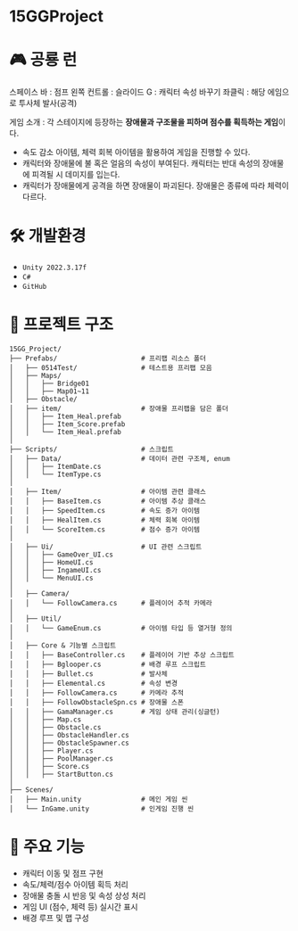 # 15GGProject

# 🎮 공룡 런

스페이스 바 : 점프
왼쪽 컨트롤 : 슬라이드
G : 캐릭터 속성 바꾸기
좌클릭 : 해당 에임으로 투사체 발사(공격)

게임 소개 : 각 스테이지에 등장하는 **장애물과 구조물을 피하며 점수를 획득하는 게임**이다. 

- 속도 감소 아이템, 체력 회복 아이템을 활용하여 게임을 진행할 수 있다. 
- 캐릭터와 장애물에 불 혹은 얼음의 속성이 부여된다. 캐릭터는 반대 속성의 장애물에 피격될 시 데미지를 입는다.
- 캐릭터가 장애물에게 공격을 하면 장애물이 파괴된다. 장애물은 종류에 따라 체력이 다르다.

# 🛠️ 개발환경

- `Unity 2022.3.17f`
- `C#`
- `GitHub`

# 📂 프로젝트 구조

```
15GG_Project/
├── Prefabs/                     # 프리팹 리소스 폴더
│   ├── 0514Test/                # 테스트용 프리팹 모음
│   ├── Maps/
│   │   ├── Bridge01
│   │   ├── Map01~11
│   ├── Obstacle/
│   ├── item/                    # 장애물 프리팹을 담은 폴더
│   │   ├── Item_Heal.prefab
│   │   ├── Item_Score.prefab
│   │   └── Item_Heal.prefab
│
├── Scripts/                     # 스크립트
│   ├── Data/                    # 데이터 관련 구조체, enum
│   │   ├── ItemDate.cs
│   │   └── ItemType.cs
│
│   ├── Item/                    # 아이템 관련 클래스
│   │   ├── BaseItem.cs          # 아이템 추상 클래스
│   │   ├── SpeedItem.cs         # 속도 증가 아이템
│   │   ├── HealItem.cs          # 체력 회복 아이템
│   │   └── ScoreItem.cs         # 점수 증가 아이템
│
│   ├── Ui/                      # UI 관련 스크립트
│   │   ├── GameOver_UI.cs
│   │   ├── HomeUI.cs
│   │   ├── IngameUI.cs
│   │   └── MenuUI.cs
│
│   ├── Camera/
│   │   └── FollowCamera.cs      # 플레이어 추적 카메라
│
│   ├── Util/
│   │   └── GameEnum.cs          # 아이템 타입 등 열거형 정의
│
│   ├── Core & 기능별 스크립트
│   │   ├── BaseController.cs    # 플레이어 기반 추상 스크립트
│   │   ├── Bglooper.cs          # 배경 루프 스크립트
│   │   ├── Bullet.cs            # 발사체
│   │   ├── Elemental.cs         # 속성 변경
│   │   ├── FollowCamera.cs      # 카메라 추적
│   │   ├── FollowObstacleSpn.cs # 장애물 스폰
│   │   ├── GamaManager.cs       # 게임 상태 관리(싱글턴)
│   │   ├── Map.cs
│   │   ├── Obstacle.cs
│   │   ├── ObstacleHandler.cs
│   │   ├── ObstacleSpawner.cs
│   │   ├── Player.cs
│   │   ├── PoolManager.cs
│   │   ├── Score.cs
│   │   ├── StartButton.cs
│
├── Scenes/
│   ├── Main.unity               # 메인 게임 씬
│   └── InGame.unity             # 인게임 진행 씬
```
# 🎯 주요 기능

- 캐릭터 이동 및 점프 구현
- 속도/체력/점수 아이템 획득 처리
- 장애물 충돌 시 반응 및 속성 상성 처리
- 게임 UI (점수, 체력 등) 실시간 표시
- 배경 루프 및 맵 구성
